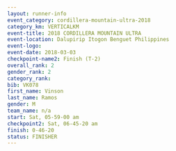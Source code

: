 ```yaml
---
layout: runner-info 
event_category: cordillera-mountain-ultra-2018 
category_km: VERTICALKM 
event-title: 2018 CORDILLERA MOUNTAIN ULTRA 
event-location: Dalupirip Itogon Benguet Philippines 
event-logo: 
event-date: 2018-03-03 
checkpoint-name2: Finish (T-2) 
overall_rank: 2
gender_rank: 2
category_rank: 
bib: VK078
first_name: Vinson
last_name: Ramos
gender: M
team_name: n/a
start: Sat, 05-59-00 am
checkpoint2: Sat, 06-45-20 am
finish: 0-46-20
status: FINISHER
---
```

